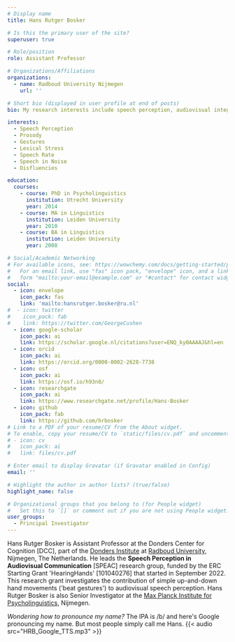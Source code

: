 ```yaml
---
# Display name
title: Hans Rutger Bosker

# Is this the primary user of the site?
superuser: true

# Role/position
role: Assistant Professor

# Organizations/Affiliations
organizations:
  - name: Radboud University Nijmegen
    url: ''

# Short bio (displayed in user profile at end of posts)
bio: My research interests include speech perception, audiovisual integration, and prosody.

interests:
  - Speech Perception
  - Prosody
  - Gestures
  - Lexical Stress
  - Speech Rate
  - Speech in Noise
  - Disfluencies

education:
  courses:
    - course: PhD in Psycholinguistics
      institution: Utrecht University
      year: 2014
    - course: MA in Linguistics
      institution: Leiden University
      year: 2010
    - course: BA in Linguistics
      institution: Leiden University
      year: 2008

# Social/Academic Networking
# For available icons, see: https://wowchemy.com/docs/getting-started/page-builder/#icons
#   For an email link, use "fas" icon pack, "envelope" icon, and a link in the
#   form "mailto:your-email@example.com" or "#contact" for contact widget.
social:
  - icon: envelope
    icon_pack: fas
    link: 'mailto:hansrutger.bosker@ru.nl'
#  - icon: twitter
#    icon_pack: fab
#    link: https://twitter.com/GeorgeCushen
  - icon: google-scholar
    icon_pack: ai
    link: https://scholar.google.nl/citations?user=ENQ_ky0AAAAJ&hl=en
  - icon: orcid
    icon_pack: ai
    link: https://orcid.org/0000-0002-2628-7738
  - icon: osf
    icon_pack: ai
    link: https://osf.io/h93n8/
  - icon: researchgate
    icon_pack: ai
    link: https://www.researchgate.net/profile/Hans-Bosker
  - icon: github
    icon_pack: fab
    link: https://github.com/hrbosker
# Link to a PDF of your resume/CV from the About widget.
# To enable, copy your resume/CV to `static/files/cv.pdf` and uncomment the lines below.
# - icon: cv
#   icon_pack: ai
#   link: files/cv.pdf

# Enter email to display Gravatar (if Gravatar enabled in Config)
email: ''

# Highlight the author in author lists? (true/false)
highlight_name: false

# Organizational groups that you belong to (for People widget)
#   Set this to `[]` or comment out if you are not using People widget.
user_groups:
  - Principal Investigator
---
```


Hans Rutger Bosker is Assistant Professor at the Donders Center for Cognition [DCC], part of the [Donders Institute](https://www.ru.nl/donders/) at [Radboud University](https://www.ru.nl), Nijmegen, The Netherlands. He leads the **Speech Perception in Audiovisual Communication** [SPEAC] research group, funded by the ERC Starting Grant 'HearingHands' [101040276] that started in September 2022. This research grant investigates the contribution of simple up-and-down hand movements ('beat gestures') to audiovisual speech perception. Hans Rutger Bosker is also Senior Investigator at the [Max Planck Institute for Psycholinguistics](https://www.mpi.nl), Nijmegen.

*Wondering how to pronounce my name?* The IPA is /b/ and here's Google pronouncing my name. But most people simply call me Hans.
{{< audio src="HRB_Google_TTS.mp3" >}}
